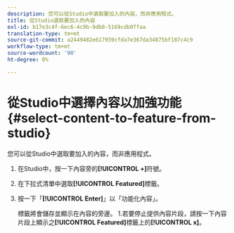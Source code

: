 ```yaml
---
description: 您可以從Studio中選取要加入的內容，而非應用程式。
title: 從Studio選取要加入的內容
exl-id: b17e3c4f-6ec6-4c9b-9db0-5169cdb0ffaa
translation-type: tm+mt
source-git-commit: a2449482e617939cfda7e367da34875bf187c4c9
workflow-type: tm+mt
source-wordcount: '90'
ht-degree: 0%

---
```


# 從Studio中選擇內容以加強功能{#select-content-to-feature-from-studio}

您可以從Studio中選取要加入的內容，而非應用程式。

1. 在Studio中，按一下內容旁的&#x200B;**[!UICONTROL +]**&#x200B;符號。
1. 在下拉式清單中選取&#x200B;**[!UICONTROL Featured]**&#x200B;標籤。
1. 按一下「**[!UICONTROL Enter]**」以「功能化內容」。

   標籤將會儲存並顯示在內容的旁邊。 1.若要停止提供內容片段，請按一下內容片段上顯示之&#x200B;**[!UICONTROL Featured]**&#x200B;標籤上的&#x200B;**[!UICONTROL x]**。
